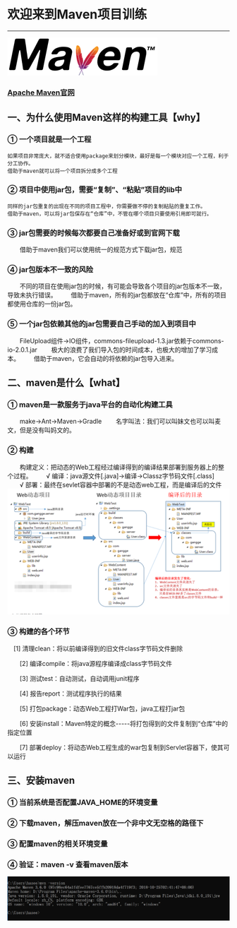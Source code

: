 # 欢迎来到Maven项目训练
------
![Maven-logo](https://github.com/MaoZiYang/Maven-Demo/blob/master/src/main/image/Mavenlogo.png)
### [Apache Maven官网](https://maven.apache.org/)
## 一、为什么使用Maven这样的构建工具【why】
### ① 一个项目就是一个工程
    如果项目非常庞大，就不适合使用package来划分模块，最好是每一个模块对应一个工程，利于分工协作。
    借助于maven就可以将一个项目拆分成多个工程
### ② 项目中使用jar包，需要“复制”、“粘贴”项目的lib中
    同样的jar包重复的出现在不同的项目工程中，你需要做不停的复制粘贴的重复工作。
    借助于maven，可以将jar包保存在“仓库”中，不管在哪个项目只要使用引用即可就行。
### ③ jar包需要的时候每次都要自己准备好或到官网下载
　　借助于maven我们可以使用统一的规范方式下载jar包，规范
### ④ jar包版本不一致的风险
　　不同的项目在使用jar包的时候，有可能会导致各个项目的jar包版本不一致，导致未执行错误。
　　借助于maven，所有的jar包都放在“仓库”中，所有的项目都使用仓库的一份jar包。
### ⑤ 一个jar包依赖其他的jar包需要自己手动的加入到项目中
　　FileUpload组件->IO组件，commons-fileupload-1.3.jar依赖于commons-io-2.0.1.jar
　　极大的浪费了我们导入包的时间成本，也极大的增加了学习成本。
　　借助于maven，它会自动的将依赖的jar包导入进来。
 ## 二、maven是什么【what】
### ① maven是一款服务于java平台的自动化构建工具
　　make->Ant->Maven->Gradle
　　名字叫法：我们可以叫妹文也可以叫麦文，但是没有叫妈文的。
### ② 构建
　　构建定义：把动态的Web工程经过编译得到的编译结果部署到服务器上的整个过程。
　　√ 编译：java源文件[.java]->编译->Classz字节码文件[.class]
　　√ 部署：最终在sevlet容器中部署的不是动态web工程，而是编译后的文件
  ![WEB-Design](https://github.com/MaoZiYang/Maven-Demo/blob/master/src/main/image/WEB-Design.png)
  ### ③ 构建的各个环节
  
   　[1] 清理clean：将以前编译得到的旧文件class字节码文件删除

　　[2] 编译compile：将java源程序编译成class字节码文件

　　[3] 测试test：自动测试，自动调用junit程序

　　[4] 报告report：测试程序执行的结果

　　[5] 打包package：动态Web工程打War包，java工程打jar包

　　[6] 安装install：Maven特定的概念-----将打包得到的文件复制到“仓库”中的指定位置

　　[7] 部署deploy：将动态Web工程生成的war包复制到Servlet容器下，使其可以运行
  
 ## 三、安装maven
### ① 当前系统是否配置JAVA_HOME的环境变量

### ② 下载maven，解压maven放在一个非中文无空格的路径下

### ③ 配置maven的相关环境变量
  
### ④ 验证：maven -v 查看maven版本
   ![mvn-version](https://github.com/MaoZiYang/Maven-Demo/blob/master/src/main/image/mvn-version.png)
   

